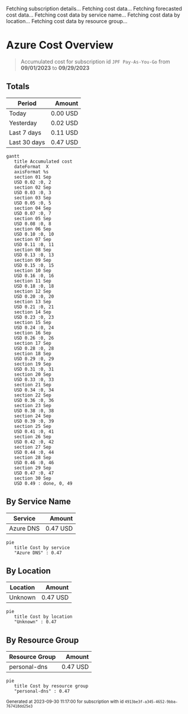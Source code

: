 Fetching subscription details...
Fetching cost data...
Fetching forecasted cost data...
Fetching cost data by service name...
Fetching cost data by location...
Fetching cost data by resource group...
# Azure Cost Overview

> Accumulated cost for subscription id `JPF Pay-As-You-Go` from **09/01/2023** to **09/29/2023**

## Totals

|Period|Amount|
|---|---:|
|Today|0.00 USD|
|Yesterday|0.02 USD|
|Last 7 days|0.11 USD|
|Last 30 days|0.47 USD|

```mermaid
gantt
   title Accumulated cost
   dateFormat  X
   axisFormat %s
   section 01 Sep
   USD 0.02 :0, 2
   section 02 Sep
   USD 0.03 :0, 3
   section 03 Sep
   USD 0.05 :0, 5
   section 04 Sep
   USD 0.07 :0, 7
   section 05 Sep
   USD 0.08 :0, 8
   section 06 Sep
   USD 0.10 :0, 10
   section 07 Sep
   USD 0.11 :0, 11
   section 08 Sep
   USD 0.13 :0, 13
   section 09 Sep
   USD 0.15 :0, 15
   section 10 Sep
   USD 0.16 :0, 16
   section 11 Sep
   USD 0.18 :0, 18
   section 12 Sep
   USD 0.20 :0, 20
   section 13 Sep
   USD 0.21 :0, 21
   section 14 Sep
   USD 0.23 :0, 23
   section 15 Sep
   USD 0.24 :0, 24
   section 16 Sep
   USD 0.26 :0, 26
   section 17 Sep
   USD 0.28 :0, 28
   section 18 Sep
   USD 0.29 :0, 29
   section 19 Sep
   USD 0.31 :0, 31
   section 20 Sep
   USD 0.33 :0, 33
   section 21 Sep
   USD 0.34 :0, 34
   section 22 Sep
   USD 0.36 :0, 36
   section 23 Sep
   USD 0.38 :0, 38
   section 24 Sep
   USD 0.39 :0, 39
   section 25 Sep
   USD 0.41 :0, 41
   section 26 Sep
   USD 0.42 :0, 42
   section 27 Sep
   USD 0.44 :0, 44
   section 28 Sep
   USD 0.46 :0, 46
   section 29 Sep
   USD 0.47 :0, 47
   section 30 Sep
   USD 0.49 : done, 0, 49
```

## By Service Name

|Service|Amount|
|---|---:|
|Azure DNS|0.47 USD|

```mermaid
pie
   title Cost by service
   "Azure DNS" : 0.47
```

## By Location

|Location|Amount|
|---|---:|
|Unknown|0.47 USD|

```mermaid
pie
   title Cost by location
   "Unknown" : 0.47
```

## By Resource Group

|Resource Group|Amount|
|---|---:|
|personal-dns|0.47 USD|

```mermaid
pie
   title Cost by resource group
   "personal-dns" : 0.47
```

<sup>Generated at 2023-09-30 11:17:00 for subscription with id `4913be3f-a345-4652-9bba-767418dd25e3`</sup>
